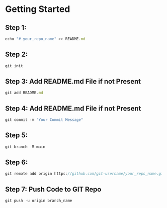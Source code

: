 # Getting Started
## Step 1:

```javascript 
echo "# your_repo_name" >> README.md
````

## Step 2: 

```javascript 
git init
````

## Step 3: Add README.md File if not Present

```javascript 
git add README.md
````

## Step 4: Add README.md File if not Present

```javascript 
git commit -m "Your Commit Message"
````

## Step 5:

```javascript 
git branch -M main
````

## Step 6: 

```javascript 
git remote add origin https://github.com/git-username/your_repo_name.git
````

## Step 7: Push Code to GIT Repo

```javascript
git push -u origin branch_name
````
